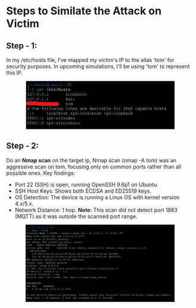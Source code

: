 # Steps to Similate the Attack on Victim

## Step - 1: 
In my /etc/hosts file, I've mapped my victim's IP to the alias 'tom' for security purposes. In upcoming simulations, I'll be using 'tom' to represent this IP.

<p align="center">
  <img src="https://github.com/Bhargav9490/MQTT_Attack/blob/main/Attack/Host.jpeg" alt="GitHub Logo" width="400">
</p>

## Step - 2: 
Do an **Nmap scan** on the target ip, Nmap scan (nmap -A tom) was an aggressive scan on tom, focusing only on common ports rather than all possible ones. Key findings:
- Port 22 (SSH) is open, running OpenSSH 9.6p1 on Ubuntu.
- SSH Host Keys: Shows both ECDSA and ED25519 keys.
- OS Detection: The device is running a Linux OS with kernel version 4.x/5.x.
- Network Distance: 1 hop.
**Note:** This scan did not detect port 1883 (MQTT) as it was outside the scanned port range.

<p align="center">
  <img src="https://github.com/Bhargav9490/MQTT_Attack/blob/main/Attack/nmap.jpeg" alt="GitHub Logo" width="400">
</p>
